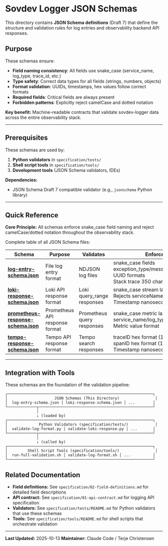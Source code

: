 # Sovdev Logger JSON Schemas

This directory contains **JSON Schema definitions** (Draft 7) that define the structure and validation rules for log entries and observability backend API responses.

## Purpose

These schemas ensure:
- **Field naming consistency**: All fields use snake_case (service_name, log_type, trace_id, etc.)
- **Type safety**: Correct data types for all fields (strings, numbers, objects)
- **Format validation**: UUIDs, timestamps, hex values follow correct formats
- **Required fields**: Critical fields are always present
- **Forbidden patterns**: Explicitly reject camelCase and dotted notation

**Key benefit:** Machine-readable contracts that validate sovdev-logger data across the entire observability stack.

---

## Prerequisites

These schemas are used by:

1. **Python validators** in `specification/tests/`
2. **Shell script tools** in `specification/tools/`
3. **Development tools** (JSON Schema validators, IDEs)

**Dependencies:**
- JSON Schema Draft 7 compatible validator (e.g., `jsonschema` Python library)

---

## Quick Reference

**Core Principle:** All schemas enforce snake_case field naming and reject camelCase/dotted notation throughout the observability stack.

Complete table of all JSON Schema files:

| Schema | Purpose | Validates | Enforces | Used By |
|--------|---------|-----------|----------|---------|
| [**log-entry-schema.json**](log-entry-schema.json) | File log entry format | NDJSON log files | snake_case fields<br/>exception_type/message/stacktrace<br/>UUID formats<br/>Stack trace 350 char limit | [`validate-log-format.py`](../tests/validate-log-format.py) |
| [**loki-response-schema.json**](loki-response-schema.json) | Loki API response format | Loki query_range responses | snake_case stream labels<br/>Rejects serviceName/logType/etc.<br/>Timestamp nanosecond format | [`validate-loki-response.py`](../tests/validate-loki-response.py) |
| [**prometheus-response-schema.json**](prometheus-response-schema.json) | Prometheus API response format | Prometheus query responses | snake_case metric labels<br/>service_name/log_type/log_level<br/>Metric value format | [`validate-prometheus-response.py`](../tests/validate-prometheus-response.py) |
| [**tempo-response-schema.json**](tempo-response-schema.json) | Tempo API response format | Tempo search responses | traceID hex format (16-32 chars)<br/>spanID hex format (16 chars)<br/>Timestamp nanosecond format | [`validate-tempo-response.py`](../tests/validate-tempo-response.py) |

---


## Integration with Tools

These schemas are the foundation of the validation pipeline:

```
┌─────────────────────────────────────────────────────────────────┐
│                     JSON Schemas (This Directory)                │
│  log-entry-schema.json │ loki-response-schema.json │ ...        │
└─────────────┬───────────────────────────────────────────────────┘
              │
              ↓ (loaded by)
┌─────────────────────────────────────────────────────────────────┐
│              Python Validators (specification/tests/)            │
│  validate-log-format.py │ validate-loki-response.py │ ...       │
└─────────────┬───────────────────────────────────────────────────┘
              │
              ↓ (called by)
┌─────────────────────────────────────────────────────────────────┐
│         Shell Script Tools (specification/tools/)                │
│  run-full-validation.sh │ validate-log-format.sh │ ...          │
└─────────────────────────────────────────────────────────────────┘
```


## Related Documentation

- **Field definitions:** See `specification/02-field-definitions.md` for detailed field descriptions
- **API contract:** See `specification/01-api-contract.md` for logging API specification
- **Validators:** See `specification/tests/README.md` for Python validators that use these schemas
- **Tools:** See `specification/tools/README.md` for shell scripts that orchestrate validation

---

**Last Updated:** 2025-10-13
**Maintainer:** Claude Code / Terje Christensen
